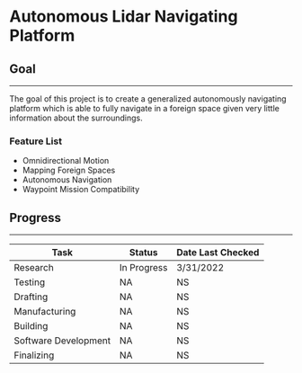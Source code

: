 # Autonomous Lidar Navigating Platform

## Goal
---
The goal of this project is to create a generalized autonomously navigating platform which is able to fully navigate in a foreign space given very little information about the surroundings.


### Feature List
- Omnidirectional Motion
- Mapping Foreign Spaces
- Autonomous Navigation
- Waypoint Mission Compatibility


## Progress
---

Task                    | Status        | Date Last Checked
---------               |----------     |---------
 Research               | In Progress   | 3/31/2022
 Testing                | NA            | NS
 Drafting               | NA            | NS
 Manufacturing         | NA            | NS
 Building               | NA            | NS
 Software Development   | NA            | NS
 Finalizing             | NA            | NS
